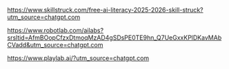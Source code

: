 https://www.skillstruck.com/free-ai-literacy-2025-2026-skill-struck?utm_source=chatgpt.com

https://www.robotlab.com/ailabs?srsltid=AfmBOopCfzxDtmoqMzAD4gSDsPE0TE9hn_Q7UeGxxKPlDKavMAbCVadd&utm_source=chatgpt.com

https://www.playlab.ai/?utm_source=chatgpt.com